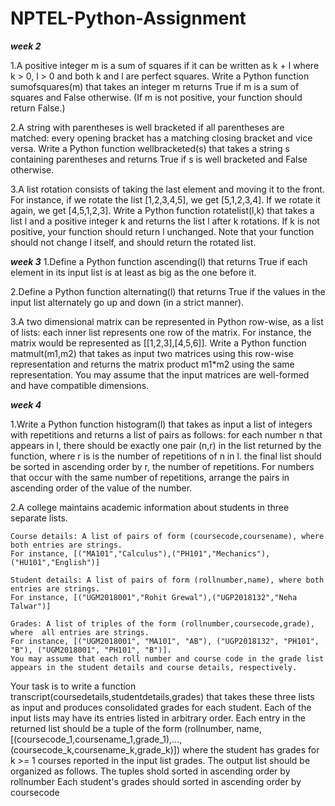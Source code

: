 # NPTEL-Python-Assignment

<b><i>week 2</i></b>

1.A positive integer m is a sum of squares if it can be written as k + l where k > 0, l > 0 and both k and l are perfect squares.
Write a Python function sumofsquares(m) that takes an integer m returns True if m is a sum of squares and False otherwise.
(If m is not positive, your function should return False.)

2.A string with parentheses is well bracketed if all parentheses are matched: 
every opening bracket has a matching closing bracket and vice versa.
Write a Python function wellbracketed(s) that takes a string s containing parentheses and returns True if s is well bracketed 
and False otherwise.

3.A list rotation consists of taking the last element and moving it to the front.
For instance, if we rotate the list [1,2,3,4,5], we get [5,1,2,3,4]. If we rotate it again, we get [4,5,1,2,3].
Write a Python function rotatelist(l,k) that takes a list l and a positive integer k and returns the list l after k rotations.
If k is not positive, your function should return l unchanged.
Note that your function should not change l itself, and should return the rotated list.


<b><i>week 3</i></b>
1.Define a Python function ascending(l) that returns True if each element in its input list is at least as big as the one before it.

2.Define a Python function alternating(l) that returns True if the values in the input list alternately go up and down
(in a strict manner).

3.A two dimensional matrix can be represented in Python row-wise, as a list of lists:
each inner list represents one row of the matrix. For instance, the matrix would be represented as [[1,2,3],[4,5,6]].
Write a Python function matmult(m1,m2) that takes as input two matrices using this row-wise representation 
and returns the matrix product m1*m2 using the same representation.
You may assume that the input matrices are well-formed and have compatible dimensions.

<b><i>week 4</i></b>

1.Write a Python function histogram(l) that takes as input a list of integers with repetitions and returns a list of pairs as follows:
for each number n that appears in l, there should be exactly one pair (n,r) in the list returned by the function, 
where r is is the number of repetitions of n in l.
the final list should be sorted in ascending order by r, the number of repetitions. 
For numbers that occur with the same number of repetitions, arrange the pairs in ascending order of the value of the number.


2.A college maintains academic information about students in three separate lists.

    Course details: A list of pairs of form (coursecode,coursename), where both entries are strings.
    For instance, [("MA101","Calculus"),("PH101","Mechanics"),("HU101","English")]

    Student details: A list of pairs of form (rollnumber,name), where both entries are strings.
    For instance, [("UGM2018001","Rohit Grewal"),("UGP2018132","Neha Talwar")]
    
	Grades: A list of triples of the form (rollnumber,coursecode,grade), where	all entries are strings.
    For instance, [("UGM2018001", "MA101", "AB"), ("UGP2018132", "PH101", "B"), ("UGM2018001", "PH101", "B")].
    You may assume that each roll number and course code in the grade list appears in the student details and course details, respectively.

Your task is to write a function transcript(coursedetails,studentdetails,grades) that takes these three lists as input and
produces consolidated grades for each student. Each of the input lists may have its entries listed in arbitrary order.
Each entry in the returned list should be a tuple of the form
(rollnumber, name,[(coursecode_1,coursename_1,grade_1),...,(coursecode_k,coursename_k,grade_k)])
where the student has grades for k >= 1 courses reported in the input list grades.
The output list should be organized as follows.
    The tuples shold sorted in ascending order by rollnumber
    Each student's grades should sorted in ascending order by coursecode

